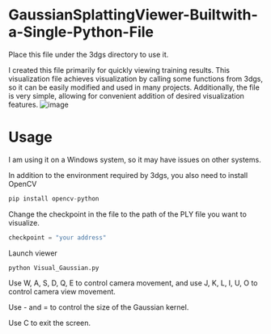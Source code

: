GaussianSplattingViewer-Builtwith-a-Single-Python-File
======

Place this file under the 3dgs directory to use it. 

I created this file primarily for quickly viewing training results. This visualization file achieves visualization by calling some functions from 3dgs, so it can be easily modified and used in many projects. Additionally, the file is very simple, allowing for convenient addition of desired visualization features.
![image](https://github.com/user-attachments/assets/b79ac64b-ba91-4ff6-97f0-ce8710046b5c)


Usage
======
I am using it on a Windows system, so it may have issues on other systems.

In addition to the environment required by 3dgs, you also need to install OpenCV
```python
pip install opencv-python
```

Change the checkpoint in the file to the path of the PLY file you want to visualize.
```python
checkpoint = "your address" 
```

Launch viewer
```
python Visual_Gaussian.py
```

Use W, A, S, D, Q, E to control camera movement, and use J, K, L, I, U, O to control camera view movement.

Use - and = to control the size of the Gaussian kernel.

Use C to exit the screen.


